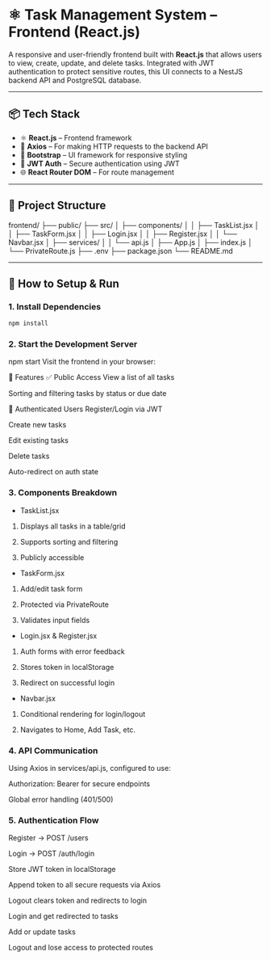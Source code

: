 # ⚛️ Task Management System – Frontend (React.js)

A responsive and user-friendly frontend built with **React.js** that allows users to view, create, update, and delete tasks. Integrated with JWT authentication to protect sensitive routes, this UI connects to a NestJS backend API and PostgreSQL database.

---

## 📦 Tech Stack

- ⚛️ **React.js** – Frontend framework
- 🧪 **Axios** – For making HTTP requests to the backend API
- 🎨 **Bootstrap** – UI framework for responsive styling
- 🔐 **JWT Auth** – Secure authentication using JWT
- 🌐 **React Router DOM** – For route management

---

## 📁 Project Structure

frontend/ ├── public/ ├── src/ │ ├── components/ │ │ ├── TaskList.jsx │ │ ├── TaskForm.jsx │ │ ├── Login.jsx │ │ ├── Register.jsx │ │ └── Navbar.jsx │ ├── services/ │ │ └── api.js │ ├── App.js │ ├── index.js │ └── PrivateRoute.js ├── .env ├── package.json └── README.md


---

## 🚀 How to Setup & Run

### 1. Install Dependencies

```bash
npm install
```

### 2. Start the Development Server
npm start
Visit the frontend in your browser:

🔧 Features
✅ Public Access
View a list of all tasks

Sorting and filtering tasks by status or due date

🔐 Authenticated Users
Register/Login via JWT

Create new tasks

Edit existing tasks

Delete tasks

Auto-redirect on auth state

### 3. Components Breakdown
- TaskList.jsx
1. Displays all tasks in a table/grid

2. Supports sorting and filtering

3. Publicly accessible

- TaskForm.jsx
1. Add/edit task form

2. Protected via PrivateRoute

3. Validates input fields

- Login.jsx & Register.jsx
1. Auth forms with error feedback

2. Stores token in localStorage

3. Redirect on successful login

- Navbar.jsx
1. Conditional rendering for login/logout

2. Navigates to Home, Add Task, etc.


### 4. API Communication
Using Axios in services/api.js, configured to use:

Authorization: Bearer <token> for secure endpoints

Global error handling (401/500)


### 5. Authentication Flow
Register → POST /users

Login → POST /auth/login

Store JWT token in localStorage

Append token to all secure requests via Axios

Logout clears token and redirects to login

Login and get redirected to tasks

Add or update tasks

Logout and lose access to protected routes
